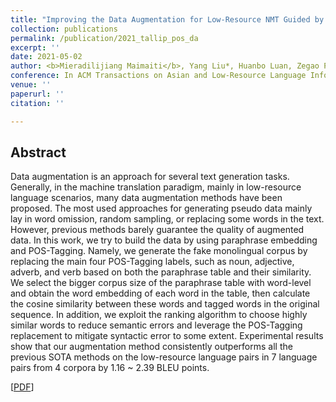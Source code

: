 ```yaml
---
title: "Improving the Data Augmentation for Low-Resource NMT Guided by POS-Tagging and Paraphrase Embedding"
collection: publications
permalink: /publication/2021_tallip_pos_da
excerpt: ''
date: 2021-05-02
author: <b>Mieradilijiang Maimaiti</b>, Yang Liu*, Huanbo Luan, Zegao Pan, and Maosong Sun
conference: In ACM Transactions on Asian and Low-Resource Language Information Processing <b>(ACM TALLIP, 2021)</b> (*=corresponding author)
venue: ''
paperurl: ''
citation: ''

---
```

<h2><strong>Abstract</strong></h2>
Data augmentation is an approach for several text generation tasks. Generally, in the machine translation paradigm, mainly in low-resource language scenarios, many data augmentation methods have been proposed. The most used approaches for generating pseudo data mainly lay in word omission, random sampling, or replacing some words in the text. However, previous methods barely guarantee the quality of augmented data. In this work, we try to build the data by using paraphrase embedding and POS-Tagging. Namely, we generate the fake monolingual corpus by replacing the main four POS-Tagging labels, such as noun, adjective, adverb, and verb based on both the paraphrase table and their similarity. We select the bigger corpus size of the paraphrase table with word-level and obtain the word embedding of each word in the table, then calculate the cosine similarity between these words and tagged words in the original sequence. In addition, we exploit the ranking algorithm to choose highly similar words to reduce semantic errors and leverage the POS-Tagging replacement to mitigate syntactic error to some extent. Experimental results show that our augmentation method consistently outperforms all the previous SOTA methods on the low-resource language pairs in 7 language pairs from 4 corpora by 1.16 ~ 2.39 BLEU points.

\[[PDF](https://miradel51.github.io/files/tallip2021_pos_da.pdf)\]  

